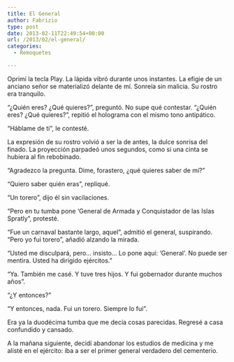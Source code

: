 ```yaml
---
title: El General
author: Fabrizio
type: post
date: 2013-02-11T22:49:54+00:00
url: /2013/02/el-general/
categories:
  - Remoquetes

---
```

Oprimí la tecla Play. La lápida vibró durante unos instantes. La efigie de un anciano señor se materializó delante de mí. Sonreía sin malicia. Su rostro era tranquilo.

&#8220;¿Quién eres? ¿Qué quieres?&#8221;, preguntó. No supe qué contestar. &#8220;¿Quién eres? ¿Qué quieres?&#8221;, repitió el holograma con el mismo tono antipático.

&#8220;Háblame de ti&#8221;, le contesté.

La expresión de su rostro volvió a ser la de antes, la dulce sonrisa del finado. La proyección parpadeó unos segundos, como si una cinta se hubiera al fin rebobinado.

&#8220;Agradezco la pregunta. Dime, forastero, ¿qué quieres saber de mí?&#8221;

&#8220;Quiero saber quién eras&#8221;, repliqué.

&#8220;Un torero&#8221;, dijo él sin vacilaciones.

&#8220;Pero en tu tumba pone &#8216;General de Armada y Conquistador de las Islas Spratly&#8221;, protesté.

&#8220;Fue un carnaval bastante largo, aquel&#8221;, admitió el general, suspirando. &#8220;Pero yo fui torero&#8221;, añadió alzando la mirada.

&#8220;Usted me disculpará, pero&#8230; insisto&#8230; Lo pone aquí: &#8216;General&#8217;. No puede ser mentira. Usted ha dirigido ejércitos.&#8221;

&#8220;Ya. También me casé. Y tuve tres hijos. Y fui gobernador durante muchos años&#8221;.

&#8220;¿Y entonces?&#8221;

&#8220;Y entonces, nada. Fui un torero. Siempre lo fui&#8221;.

Era ya la duodécima tumba que me decía cosas parecidas. Regresé a casa confundido y cansado.

A la mañana siguiente, decidí abandonar los estudios de medicina y me alisté en el ejército: iba a ser el primer general verdadero del cementerio.